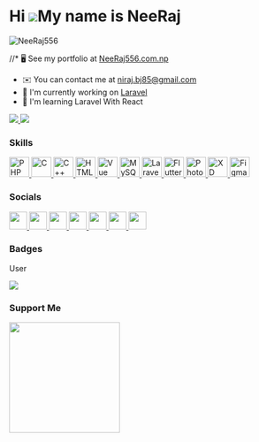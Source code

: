 Hi ![](https://user-images.githubusercontent.com/18350557/176309783-0785949b-9127-417c-8b55-ab5a4333674e.gif)My name is NeeRaj
========================================================================================================================================

<p align="left">
    <img src="https://komarev.com/ghpvc/?username=NeeRaj556&label=Profile%20views&color=0e75b6&style=flat" alt="NeeRaj556" />
</p>

//*   🖥️  See my portfolio at [NeeRaj556.com.np](http://NeeRaj556.com.np)
*   ✉️  You can contact me at [niraj.bj85@gmail.com](mailto:niraj.bj85@gmail.com)
*   🚀  I'm currently working on [Laravel](http://laravel.com/)
*   🧠  I'm learning Laravel With React
<a href="https://www.github.com/NeeRaj556" target="_blank" rel="noreferrer">
    <img src="https://img.shields.io/github/followers/NeeRaj556?logo=github&style=for-the-badge&color=facc15&labelColor=365314" />
</a>
<a href="https://www.twitter.com/@NeeRaj556" target="_blank" rel="noreferrer">
    <img src="https://img.shields.io/twitter/follow/@NeeRaj556?logo=github&style=for-the-badge&color=facc15&labelColor=365314"/>
</a>

### Skills
<p align="left">
    <a href="https://www.php.net/" target="_blank" rel="noreferrer">
        <img src="https://raw.githubusercontent.com/danielcranney/readme-generator/main/public/icons/skills/php-colored.svg" width="36" height="36" alt="PHP" />
    </a>
    <a href="https://docs.microsoft.com/en-us/cpp/?view=msvc-170" target="_blank" rel="noreferrer">
        <img src="https://raw.githubusercontent.com/danielcranney/readme-generator/main/public/icons/skills/c-colored.svg" width="36" height="36" alt="C" />
    </a>
    <a href="https://docs.microsoft.com/en-us/cpp/?view=msvc-170" target="_blank" rel="noreferrer">
        <img src="https://raw.githubusercontent.com/danielcranney/readme-generator/main/public/icons/skills/cplusplus-colored.svg" width="36" height="36"                  alt="C++" />
    </a>
    <a href="https://developer.mozilla.org/en-US/docs/Glossary/HTML5" target="_blank" rel="noreferrer">
        <img src="https://raw.githubusercontent.com/danielcranney/readme-generator/main/public/icons/skills/html5-colored.svg" width="36" height="36"                      alt="HTML5"/>
    </a>
    <a href="https://vuejs.org/" target="_blank" rel="noreferrer">
        <img src="https://raw.githubusercontent.com/danielcranney/readme-generator/main/public/icons/skills/vuejs-colored.svg" width="36" height="36" alt="Vue"/>
    </a>
    <a href="https://www.mysql.com/" target="_blank" rel="noreferrer">
        <img src="https://raw.githubusercontent.com/danielcranney/readme-generator/main/public/icons/skills/mysql-colored.svg" width="36" height="36"                      alt="MySQL"/>
    </a>
    <a href="https://laravel.com/" target="_blank" rel="noreferrer">
        <img src="https://raw.githubusercontent.com/danielcranney/readme-generator/main/public/icons/skills/laravel-colored.svg" width="36" height="36"                    alt="Laravel" />
    </a>
    <a href="https://flutter.dev/" target="_blank" rel="noreferrer">
        <img src="https://raw.githubusercontent.com/danielcranney/readme-generator/main/public/icons/skills/flutter-colored.svg" width="36" height="36"                    alt="Flutter" />
    </a>
    <a href="https://www.adobe.com/uk/products/photoshop.html" target="_blank" rel="noreferrer">
        <img src="https://raw.githubusercontent.com/danielcranney/readme-generator/main/public/icons/skills/photoshop-colored.svg" width="36" height="36"                  alt="Photoshop" />
    </a>
    <a href="https://www.adobe.com/uk/products/xd.html" target="_blank" rel="noreferrer">
        <img src="https://raw.githubusercontent.com/danielcranney/readme-generator/main/public/icons/skills/xd-colored.svg" width="36" height="36" alt="XD" />
    </a>
    <a href="https://www.figma.com/" target="_blank" rel="noreferrer">
        <img src="https://raw.githubusercontent.com/danielcranney/readme-generator/main/public/icons/skills/figma-colored.svg" width="36" height="36"                      alt="Figma"/>
    </a>
</p>


### Socials
<p align="left">
    <a href="https://discord.com/users/#6184" target="_blank" rel="noreferrer">
        <img src="https://raw.githubusercontent.com/danielcranney/readme-generator/main/public/icons/socials/discord.svg" width="32" height="32" />
    </a>
    <a href="https://www.facebook.com/" target="_blank" rel="noreferrer">
        <img src="https://raw.githubusercontent.com/danielcranney/readme-generator/main/public/icons/socials/facebook.svg" width="32" height="32" />
    </a>
    <a href="https://www.github.com/NeeRaj556" target="_blank" rel="noreferrer">
        <img src="https://raw.githubusercontent.com/danielcranney/readme-generator/main/public/icons/socials/github.svg" width="32" height="32" />
    </a>
    <a href="http://www.instagram.com/bhas_masura125" target="_blank" rel="noreferrer">
        <img src="https://raw.githubusercontent.com/danielcranney/readme-generator/main/public/icons/socials/instagram.svg" width="32" height="32" />
    </a>
    <a href="https://www.linkedin.com/in/bj.NeeRaj556" target="_blank" rel="noreferrer">
        <img src="https://raw.githubusercontent.com/danielcranney/readme-generator/main/public/icons/socials/linkedin.svg" width="32" height="32" />
    </a>
    <a href="http://www.medium.com/@bj.NeeRaj556" target="_blank" rel="noreferrer">
        <img src="https://raw.githubusercontent.com/danielcranney/readme-generator/main/public/icons/socials/medium.svg" width="32" height="32" />
    </a>
    <a href="https://www.stackoverflow.com/users/20666695/NeeRaj556" target="_blank" rel="noreferrer">
        <img src="https://raw.githubusercontent.com/danielcranney/readme-generator/main/public/icons/socials/stackoverflow.svg" width="32" height="32" />
    </a>
</p>

### Badges
User

<a href="http://www.github.com/NeeRaj556">
    <img src="https://github-readme-streak-stats.herokuapp.com/?user=NeeRaj556&stroke=facc15&background=365314&ring=84cc16&fire=84cc16&currStreakNum=facc15&currStreakLabel=84cc16&sideNums=facc15&sideLabels=facc15&dates=facc15&hide_border=false" />
</a>

### Support Me
<a href="https://www.buymeacoffee.com/bj.NeeRaj556">
    <img src="https://cdn.buymeacoffee.com/buttons/v2/default-yellow.png" width="200" />
</a>
